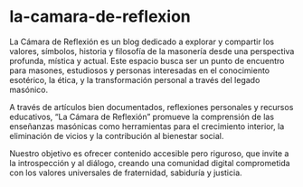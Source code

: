# la-camara-de-reflexion
La Cámara de Reflexión es un blog dedicado a explorar y compartir los valores, símbolos, historia y filosofía de la masonería desde una perspectiva profunda, mística y actual. Este espacio busca ser un punto de encuentro para masones, estudiosos y personas interesadas en el conocimiento esotérico, la ética, y la transformación personal a través del legado masónico.

A través de artículos bien documentados, reflexiones personales y recursos educativos, “La Cámara de Reflexión” promueve la comprensión de las enseñanzas masónicas como herramientas para el crecimiento interior, la eliminación de vicios y la contribución al bienestar social.

Nuestro objetivo es ofrecer contenido accesible pero riguroso, que invite a la introspección y al diálogo, creando una comunidad digital comprometida con los valores universales de fraternidad, sabiduría y justicia.

